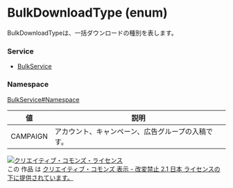 # BulkDownloadType (enum)
BulkDownloadTypeは、一括ダウンロードの種別を表します。
### Service
+ [BulkService](../../services/BulkService.md)

### Namespace
[BulkService#Namespace](../../services/BulkService.md#namespace)

| 値 | 説明 | 
|---|---|
| CAMPAIGN| アカウント、キャンペーン、広告グループの入稿です。 |

<a rel="license" href="http://creativecommons.org/licenses/by-nd/2.1/jp/"><img alt="クリエイティブ・コモンズ・ライセンス" style="border-width:0" src="https://i.creativecommons.org/l/by-nd/2.1/jp/88x31.png" /></a><br />この 作品 は <a rel="license" href="http://creativecommons.org/licenses/by-nd/2.1/jp/">クリエイティブ・コモンズ 表示 - 改変禁止 2.1 日本 ライセンスの下に提供されています。</a>
